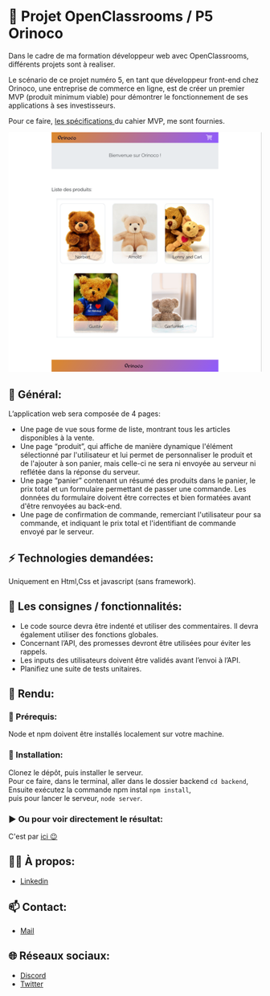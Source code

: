 # 📢 Projet OpenClassrooms / P5 Orinoco

<p> 
  Dans le cadre de ma formation développeur web avec OpenClassrooms, différents projets sont à realiser.
</p>

<p> 
  Le scénario de ce projet numéro 5, en tant que développeur front-end chez Orinoco, une entreprise de 
  commerce en ligne, est de créer un premier MVP (produit minimum viable) pour démontrer le fonctionnement
  de ses applications à ses investisseurs.
</p>

<p> 
  Pour ce faire, <a href="https://s3-eu-west-1.amazonaws.com/course.oc-static.com/projects/DWJ_FR_P5/P5_Spe%CC%81cifications%20fonctionnelles%20Orinoco%20(2).pdf">les spécifications </a> du cahier MVP, me sont fournies.
</p>

<p>
  <img alt="orinoco.html" 
       src="https://github.com/Cyrille57/CyrilleMorel_5_01042021/blob/master/frontend/screenshot/orinoco.png">
</p>

<h2>🔎 Général:</h2>

<p>
  L’application web sera composée de 4 pages:
</p>

<ul>
  <li>
    Une page de vue sous forme de liste, montrant tous les articles disponibles à la vente.
  </li>
  <li>
    Une page “produit”, qui affiche de manière dynamique l'élément sélectionné par l'utilisateur et lui permet 
    de personnaliser le produit et de l'ajouter à son panier, mais celle-ci ne sera ni envoyée au serveur ni reflétée
    dans la réponse du serveur.
  </li>
  <li>
    Une page “panier” contenant un résumé des produits dans le panier, le prix total et un formulaire permettant de passer 
    une commande.
    Les données du formulaire doivent être correctes et bien formatées avant d'être renvoyées au back-end.
  </li>
  <li>
    Une page de confirmation de commande, remerciant l'utilisateur pour sa commande, et indiquant le prix total et l'identifiant
    de commande envoyé par le serveur.
  </li>
</ul>

<h2>⚡ Technologies demandées: </h2>

<p> Uniquement en Html,Css et javascript (sans framework).</p>

<h2>📝 Les consignes / fonctionnalités: </h2>

<ul>
  <li>
    Le code source devra être indenté et utiliser des commentaires. Il devra également utiliser des fonctions globales.
  </li>
  <li>
    Concernant l’API, des promesses devront être utilisées pour éviter les rappels.
  </li>
  <li>
    Les inputs des utilisateurs doivent être validés avant l’envoi à l’API.
  </li>
  <li>
    Planifiez une suite de tests unitaires.
  </li>
</ul>

<h2>👀 Rendu: </h2>

<h3>🔨 Prérequis: </h3>

<p>
  Node et npm doivent être installés localement sur votre machine.
</p>

<h3>🔧 Installation:</h3>

<p>
  Clonez le dépôt, puis installer le serveur.</br>
  Pour ce faire, dans le terminal, aller dans le dossier backend <code>cd backend</code>,</br>
  Ensuite exécutez la commande npm instal <code>npm install</code>,</br>
  puis pour lancer le serveur, <code>node server</code>.
</p>

<h3>▶️ Ou pour voir directement le résultat: </h3>

<p> C'est par <a href="https://bit.ly/projet-orinoco">ici 😉 </a></p>

<h2>🙋‍♂️ À propos: </h2>

<ul>
  <li>
    <a href="https://www.linkedin.com/in/cyrille-morel/">Linkedin</a>
  </li>
</ul> 


<h2>📫 Contact: </h2>

<ul>
  <li>
    <a href="mailto:cyril_dev@outlook.fr">Mail</a>
  </li>
</ul>

 <h2>🌐 Réseaux sociaux:</h2>
 
<ul>
  <li>
    <a href="https://discord.gg/At8T9HD">Discord</a>
  </li>
  <li>
    <a href="https://twitter.com/Cyril2101">Twitter</a>
  </li>
</ul>
